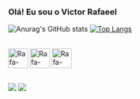 ### Olá! Eu sou o Victor Rafaeel
![Anurag's GitHub stats](https://github-readme-stats.vercel.app/api?username=FaeelViegas&show_icons=true&theme=codeSTACKr&locale=pt-br)
[![Top Langs](https://github-readme-stats.vercel.app/api/top-langs/?username=FaeelViegas&theme=codeSTACKr&locale=pt-br&langs_count=4)](https://github.com/anuraghazra/github-readme-stats)

<div style="display: inline_block"><br>
  <img align="center" alt="Rafa-Java" height="40" width="40" src="https://cdn.jsdelivr.net/gh/devicons/devicon/icons/java/java-original-wordmark.svg">
  <img align="center" alt="Rafa-Sql" height="40" width="40" src="https://cdn.jsdelivr.net/gh/devicons/devicon/icons/mysql/mysql-original-wordmark.svg">
  <img align="center" alt="Rafa-C++" height="40" width="40" src="https://cdn.jsdelivr.net/gh/devicons/devicon/icons/cplusplus/cplusplus-original.svg">
</div>

  ##
 
<div> 
  <a href = "mailto:rafaeel410@gmail.com"><img src="https://img.shields.io/badge/-Gmail-%23333?style=for-the-badge&logo=gmail&logoColor=white" target="_blank"></a>
  <a href="https://www.linkedin.com/in/victor-viegas-bbb11b181/" target="_blank"><img src="https://img.shields.io/badge/-LinkedIn-%230077B5?style=for-the-badge&logo=linkedin&logoColor=white" target="_blank"></a> 
</div>
